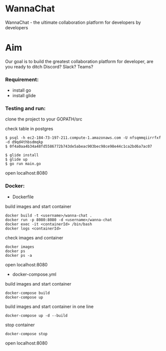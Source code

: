 # WannaChat
WannaChat - the ultimate collaboration platform for developers by developers

# Aim
Our goal is to build the greatest collaboration platform for developer, are you ready to ditch Discord? Slack? Teams?

### Requirement:
 - install go
 - install glide

### Testing and run:

clone the project to your GOPATH/src

check table in postgres
```
$ psql -h ec2-184-73-197-211.compute-1.amazonaws.com -U nfsqmmqiirrfxf -d d9qd4thbsdmqkp
$ 0f4a0aa4b34a48fd5586772b743de5abeac903bec98ce98e44c1ca2bd6a7ac07
```

```
$ glide install
$ glide up
$ go run main.go
```

open localhost:8080

### Docker:

- Dockerfile

build images and start container
```
docker build -t <username>/wanna-chat .
docker run -p 8080:8080 -d <username>/wanna-chat
docker exec -it <containerId> /bin/bash
docker logs <containerId>
```

check images and container
```
docker images
docker ps
docker ps -a
```

open localhost:8080

- docker-compose.yml

build images and start container
```
docker-compose build
docker-compose up
```
build images and start container in one line
```
docker-compose up -d --build
```

stop container
```
docker-compose stop
```

open localhost:8080
